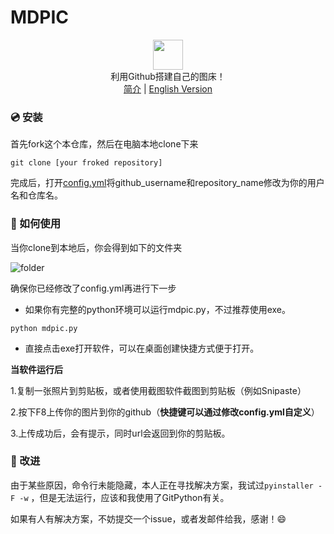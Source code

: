 # MDPIC
<p align="center" class="has-mb-6">
<img class="not-gallery-item" height="48" src="https://i.loli.net/2019/12/14/L3ZzHyqvshx9c2o.png">
<br> 利用Github搭建自己的图床！
<br>
<a href="https://github.com/skycity233/MDPIC">简介</a> |
<a href="https://github.com/skycity233/MDPIC/blob/master/README_EN.md">English Version</a>
<br>
</p>

### :cd: 安装
首先fork这个本仓库，然后在电脑本地clone下来

```shell
git clone [your froked repository]
```
完成后，打开[config.yml](https://github.com/skycity233/MDPIC/blob/master/config.yml)将github_username和repository_name修改为你的用户名和仓库名。

### :gift: 如何使用

当你clone到本地后，你会得到如下的文件夹

![folder](https://raw.githubusercontent.com/skycity233/MYMDPIC/master/images/image_20191214215017952015.png)

确保你已经修改了config.yml再进行下一步

- 如果你有完整的python环境可以运行mdpic.py，不过推荐使用exe。

```shell
python mdpic.py
```

- 直接点击exe打开软件，可以在桌面创建快捷方式便于打开。

**当软件运行后**

1.复制一张照片到剪贴板，或者使用截图软件截图到剪贴板（例如Snipaste）

2.按下F8上传你的图片到你的github（**快捷键可以通过修改config.yml自定义**）

3.上传成功后，会有提示，同时url会返回到你的剪贴板。

### 🔨 改进

由于某些原因，命令行未能隐藏，本人正在寻找解决方案，我试过`pyinstaller -F -w` ，但是无法运行，应该和我使用了GitPython有关。

如果有人有解决方案，不妨提交一个issue，或者发邮件给我，感谢！:smile:
